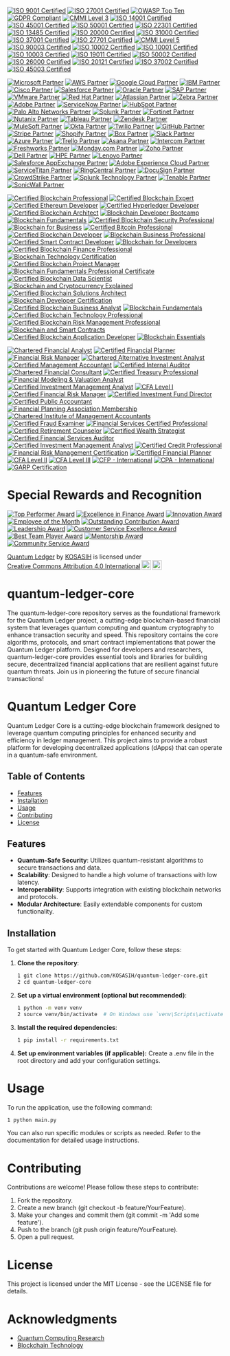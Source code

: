 [![ISO 9001 Certified](https://img.shields.io/badge/ISO%209001-Certified-brightgreen)](https://www.iso.org/iso-9001-quality-management.html)
[![ISO 27001 Certified](https://img.shields.io/badge/ISO%2027001-Certified-brightgreen)](https://www.iso.org/iso-27001-information-security.html)
[![OWASP Top Ten](https://img.shields.io/badge/OWASP%20Top%20Ten-2021-blue)](https://owasp.org/www-project-top-ten/)
[![GDPR Compliant](https://img.shields.io/badge/GDPR-Compliant-brightgreen)](https://gdpr.eu/)
[![CMMI Level 3](https://img.shields.io/badge/CMMI-Level%203-orange)](https://cmmiinstitute.com/)
[![ISO 14001 Certified](https://img.shields.io/badge/ISO%2014001-Certified-brightgreen)](https://www.iso.org/iso-14001-environmental-management.html)
[![ISO 45001 Certified](https://img.shields.io/badge/ISO%2045001-Certified-brightgreen)](https://www.iso.org/iso-45001-occupational-health-and-safety.html)
[![ISO 50001 Certified](https://img.shields.io/badge/ISO%2050001-Certified-brightgreen)](https://www.iso.org/iso-50001-energy-management.html)
[![ISO 22301 Certified](https://img.shields.io/badge/ISO%2022301-Certified-brightgreen)](https://www.iso.org/iso-22301-business-continuity.html)
[![ISO 13485 Certified](https://img.shields.io/badge/ISO%2013485-Certified-brightgreen)](https://www.iso.org/iso-13485-medical-devices.html)
[![ISO 20000 Certified](https://img.shields.io/badge/ISO%2020000-Certified-brightgreen)](https://www.iso.org/iso-20000-it-service-management.html)
[![ISO 31000 Certified](https://img.shields.io/badge/ISO%2031000-Certified-brightgreen)](https://www.iso.org/iso-31000-risk-management.html)
[![ISO 37001 Certified](https://img.shields.io/badge/ISO%2037001-Certified-brightgreen)](https://www.iso.org/iso-37001-anti-bribery.html)
[![ISO 27701 Certified](https://img.shields.io/badge/ISO%20277001-Certified-brightgreen)](https://www.iso.org/iso-27701-privacy-information-management.html)
[![CMMI Level 5](https://img.shields.io/badge/CMMI-Level%205-green)](https://cmmiinstitute.com/)
[![ISO 90003 Certified](https://img.shields.io/badge/ISO%2090003-Certified-brightgreen)](https://www.iso.org/iso-90003-software-engineering.html)
[![ISO 10002 Certified](https://img.shields.io/badge/ISO%2010002-Certified-brightgreen)](https://www.iso.org/iso-10002-customer-satisfaction.html)
[![ISO 10001 Certified](https://img.shields.io/badge/ISO%2010001-Certified-brightgreen)](https://www.iso.org/iso-10001-customer-satisfaction.html)
[![ISO 10003 Certified](https://img.shields.io/badge/ISO%2010003-Certified-brightgreen)](https://www.iso.org/iso-10003-customer-satisfaction.html)
[![ISO 19011 Certified](https://img.shields.io/badge/ISO%2019001-Certified-brightgreen)](https://www.iso.org/iso-19011-auditing.html)
[![ISO 50002 Certified](https://img.shields.io/badge/ISO%2050002-Certified-brightgreen)](https://www.iso.org/iso-50002-energy-audits.html)
[![ISO 26000 Certified](https://img.shields.io/badge/ISO%2026000-Certified-brightgreen)](https://www.iso.org/iso-26000-social-responsibility.html)
[![ISO 20121 Certified](https://img.shields.io/badge/ISO%2020121-Certified-brightgreen)](https://www.iso.org/iso-20121-event-sustainability.html)
[![ISO 37002 Certified](https://img.shields.io/badge/ISO%2037002-Certified-brightgreen)](https://www.iso.org/iso-37002-whistleblowing.html)
[![ISO 45003 Certified](https://img.shields.io/badge/ISO%2045003-Certified-brightgreen)](https://www.iso.org/iso-45003-psychological-health.html)

[![Microsoft Partner](https://img.shields.io/badge/Microsoft-Partner-blue)](https://partner.microsoft.com/)
[![AWS Partner](https://img.shields.io/badge/AWS-Partner-orange)](https://aws.amazon.com/partners/)
[![Google Cloud Partner](https://img.shields.io/badge/Google%20Cloud-Partner-blue)](https://cloud.google.com/partners/)
[![IBM Partner](https://img.shields.io/badge/IBM-Partner-blue)](https://www.ibm.com/partnerworld/)
[![Cisco Partner](https://img.shields.io/badge/Cisco-Partner-blue)](https://www.cisco.com/c/en/us/partners.html)
[![Salesforce Partner](https://img.shields.io/badge/Salesforce-Partner-blue)](https://partners.salesforce.com/)
[![Oracle Partner](https://img.shields.io/badge/Oracle-Partner-red)](https://www.oracle.com/partners/)
[![SAP Partner](https://img.shields.io/badge/SAP-Partner-green)](https://partner.sap.com/)
[![VMware Partner](https://img.shields.io/badge/VMware-Partner-blue)](https://www.vmware.com/partners.html)
[![Red Hat Partner](https://img.shields.io/badge/Red%20Hat-Partner-red)](https://www.redhat.com/en/partners)
[![Atlassian Partner](https://img.shields.io/badge/Atlassian-Partner-blue)](https://www.atlassian.com/partners)
[![Zebra Partner](https://img.shields.io/badge/Zebra-Partner-orange)](https://www.zebra.com/us/en/partners/partnerconnect.html)
[![Adobe Partner](https://img.shields.io/badge/Adobe-Partner-red)](https://business.adobe.com/partners.html)
[![ServiceNow Partner](https://img.shields.io/badge/ServiceNow-Partner-green)](https://www.servicenow.com/partners.html)
[![HubSpot Partner](https://img.shields.io/badge/HubSpot-Partner-orange)](https://www.hubspot.com/partners)
[![Palo Alto Networks Partner](https://img.shields.io/badge/Palo%20Alto%20Networks-Partner-blue)](https://www.paloaltonetworks.com/partners)
[![Splunk Partner](https://img.shields.io/badge/Splunk-Partner-blue)](https://www.splunk.com/en_us/partners.html)
[![Fortinet Partner](https://img.shields.io/badge/Fortinet-Partner-orange)](https://www.fortinet.com/partners)
[![Nutanix Partner](https://img.shields.io/badge/Nutanix-Partner-blue)](https://www.nutanix.com/partners)
[![Tableau Partner](https://img.shields.io/badge/Tableau-Partner-blue)](https://www.tableau.com/partners)
[![Zendesk Partner](https://img.shields.io/badge/Zendesk-Partner-green)](https://www.zendesk.com/partners/)
[![MuleSoft Partner](https://img.shields.io/badge/MuleSoft-Partner-blue)](https://www.mulesoft.com/partners)
[![Okta Partner](https://img.shields.io/badge/Okta-Partner-blue)](https://www.okta.com/partners/)
[![Twilio Partner](https://img.shields.io/badge/Twilio-Partner-blue)](https://www.twilio.com/partners)
[![GitHub Partner](https://img.shields.io/badge/GitHub-Partner-lightgrey)](https://github.com/partners)
[![Stripe Partner](https://img.shields.io/badge/Stripe-Partner-blue)](https://stripe.com/partners)
[![Shopify Partner](https://img.shields.io/badge/Shopify-Partner-green)](https://www.shopify.com/partners)
[![Box Partner](https://img.shields.io/badge/Box-Partner-blue)](https://www.box.com/partners)
[![Slack Partner](https://img.shields.io/badge/Slack-Partner-blue)](https://slack.com/partners)
[![Azure Partner](https://img.shields.io/badge/Azure-Partner-blue)](https://azure.microsoft.com/en-us/partners/)
[![Trello Partner](https://img.shields.io/badge/Trello-Partner-blue)](https://trello.com/partners)
[![Asana Partner](https://img.shields.io/badge/Asana-Partner-blue)](https://asana.com/partners)
[![Intercom Partner](https://img.shields.io/badge/Intercom-Partner-green)](https://www.intercom.com/partners)
[![Freshworks Partner](https://img.shields.io/badge/Freshworks-Partner-blue)](https://www.freshworks.com/partners/)
[![Monday.com Partner](https://img.shields.io/badge/Monday.com-Partner-blue)](https://monday.com/partners)
[![Zoho Partner](https://img.shields.io/badge/Zoho-Partner-blue)](https://www.zoho.com/partners/)
[![Dell Partner](https://img.shields.io/badge/Dell-Partner-blue)](https://www.dell.com/partners)
[![HPE Partner](https://img.shields.io/badge/HPE-Partner-green)](https://www.hpe.com/us/en/partners.html)
[![Lenovo Partner](https://img.shields.io/badge/Lenovo-Partner-blue)](https://www.lenovo.com/us/en/partners/)
[![Salesforce AppExchange Partner](https://img.shields.io/badge/Salesforce%20AppExchange-Partner-blue)](https://appexchange.salesforce.com/)
[![Adobe Experience Cloud Partner](https://img.shields.io/badge/Adobe%20Experience%20Cloud-Partner-red)](https://business.adobe.com/partners.html)
[![ServiceTitan Partner](https://img.shields.io/badge/ServiceTitan-Partner-blue)](https://www.servicetitan.com/partners)
[![RingCentral Partner](https://img.shields.io/badge/RingCentral-Partner-blue)](https://www.ringcentral.com/partners.html)
[![DocuSign Partner](https://img.shields.io/badge/DocuSign-Partner-blue)](https://www.docusign.com/partners)
[![CrowdStrike Partner](https://img.shields.io/badge/CrowdStrike-Partner-blue)](https://www.crowdstrike.com/partners/)
[![Splunk Technology Partner](https://img.shields.io/badge/Splunk%20Technology-Partner-blue)](https://www.splunk.com/en_us/partners/technology-partners.html)
[![Tenable Partner](https://img.shields.io/badge/Tenable-Partner-blue)](https://www.tenable.com/partners)
[![SonicWall Partner](https://img.shields.io/badge/SonicWall-Partner-blue)](https://www.sonicwall.com/partners/)

[![Certified Blockchain Professional](https://img.shields.io/badge/Certified%20Blockchain%20Professional-CBP-blue)](https://www.blockchain-council.org/certifications/certified-blockchain-professional/)
[![Certified Blockchain Expert](https://img.shields.io/badge/Certified%20Blockchain%20Expert-CBE-green)](https://www.blockchain-council.org/certifications/certified-blockchain-expert/)
[![Certified Ethereum Developer](https://img.shields.io/badge/Certified%20Ethereum%20Developer-CED-blue)](https://www.blockchain-council.org/certifications/certified-ethereum-developer/)
[![Certified Hyperledger Developer](https://img.shields.io/badge/Certified%20Hyperledger%20Developer-CHD-blue)](https://www.blockchain-council.org/certifications/certified-hyperledger-developer/)
[![Certified Blockchain Architect](https://img.shields.io/badge/Certified%20Blockchain%20Architect-CBA-blue)](https://www.blockchain-council.org/certifications/certified-blockchain-architect/)
[![Blockchain Developer Bootcamp](https://img.shields.io/badge/Blockchain%20Developer%20Bootcamp-Udacity-blue)](https://www.udacity.com/course/blockchain-developer-nanodegree--nd1309)
[![Blockchain Fundamentals](https://img.shields.io/badge/Blockchain%20Fundamentals-Berkeley-blue)](https://www.edx.org/professional-certificate/uc-berkeleyx-blockchain-fundamentals)
[![Certified Blockchain Security Professional](https://img.shields.io/badge/Certified%20Blockchain%20Security%20Professional-CBSP-blue)](https://www.blockchain-council.org/certifications/certified-blockchain-security-professional/)
[![Blockchain for Business](https://img.shields.io/badge/Blockchain%20for%20Business-Linux%20Foundation-blue)](https://www.linuxfoundation.org/education/online-courses/blockchain-for-business/)
[![Certified Bitcoin Professional](https://img.shields.io/badge/Certified%20Bitcoin%20Professional-CBP-blue)](https://www.cryptocurrencycertificationconsortium.org/certifications/certified-bitcoin-professional/)
[![Certified Blockchain Developer](https://img.shields.io/badge/Certified%20Blockchain%20Developer-CBD-blue)](https://www.blockchain-council.org/certifications/certified-blockchain-developer/)
[![Blockchain Business Professional](https://img.shields.io/badge/Blockchain%20Business%20Professional-BBP-blue)](https://www.blockchain-council.org/certifications/blockchain-business-professional/)
[![Certified Smart Contract Developer](https://img.shields.io/badge/Certified%20Smart%20Contract%20Developer-CSCD-blue)](https://www.blockchain-council.org/certifications/certified-smart-contract-developer/)
[![Blockchain for Developers](https://img.shields.io/badge/Blockchain%20for%20Developers-edX-blue)](https://www.edx.org/professional-certificate/uc-berkeleyx-blockchain-for-developers)
[![Certified Blockchain Finance Professional](https://img.shields.io/badge/Certified%20Blockchain%20Finance%20Professional-CBFP-blue)](https://www.blockchain-council.org/certifications/certified-blockchain-finance-professional/)
[![Blockchain Technology Certification](https://img.shields.io/badge/Blockchain%20Technology%20Certification-University%20of%20Nicosia-blue)](https://www.unic.ac.cy/blockchain/)
[![Certified Blockchain Project Manager](https://img.shields.io/badge/Certified%20Blockchain%20Project%20Manager-CBPM-blue)](https://www.blockchain-council.org/certifications/certified-blockchain-project-manager/)
[![Blockchain Fundamentals Professional Certificate](https://img.shields.io/badge/Blockchain%20Fundamentals%20Professional%20Certificate-edX-blue)](https://www.edx.org/professional-certificate/uc-berkeleyx-blockchain-fundamentals)
[![Certified Blockchain Data Scientist](https://img.shields.io/badge/Certified%20Blockchain%20Data%20Scientist-CBDS-blue)](https://www.blockchain-council.org/certifications/certified-blockchain-data-scientist/)
[![Blockchain and Cryptocurrency Explained](https://img.shields.io/badge/Blockchain%20and%20Cryptocurrency%20Explained-Coursera-blue)](https://www.coursera.org/learn/blockchain-and-cryptocurrency-explained)
[![Certified Blockchain Solutions Architect](https://img.shields.io/badge/Certified%20Blockchain%20Solutions%20Architect-CBSA-blue)](https://www.blockchain-council.org/certifications/certified-blockchain-solutions-architect/)
[![Blockchain Developer Certification](https://img.shields.io/badge/Blockchain%20Developer%20Certification-Blockchain%20Training%20Alliance-blue)](https://blockchaintrainingalliance.com/certifications/blockchain-developer/)
[![Certified Blockchain Business Analyst](https://img.shields.io/badge/Certified%20Blockchain%20Business%20Analyst-CBA-blue)](https://www.blockchain-council.org/certifications/certified-blockchain-business-analyst/)
[![Blockchain Fundamentals](https://img.shields.io/badge/Blockchain%20Fundamentals-UC%20Berkeley-blue)](https://www.edx.org/professional-certificate/uc-berkeleyx-blockchain-fundamentals)
[![Certified Blockchain Technology Professional](https://img.shields.io/badge/Certified%20Blockchain%20Technology%20Professional-CBTP-blue)](https://www.blockchain-council.org/certifications/certified-blockchain-technology-professional/)
[![Certified Blockchain Risk Management Professional](https://img.shields.io/badge/Certified%20Blockchain%20Risk%20Management%20Professional-CBRMP-blue)](https://www.blockchain-council.org/certifications/certified-blockchain-risk-management-professional/)
[![Blockchain and Smart Contracts](https://img.shields.io/badge/Blockchain%20and%20Smart%20Contracts-Coursera-blue)](https://www.coursera.org/learn/blockchain-and-smart-contracts)
[![Certified Blockchain Application Developer](https://img.shields.io/badge/Certified%20Blockchain%20Application%20Developer-CBAD-blue)](https://www.blockchain-council.org/certifications/certified-blockchain-application-developer/)
[![Blockchain Essentials](https://img.shields.io/badge/Blockchain%20Essentials-IBM-blue)](https://www.ibm.com/training/blockchain-essentials)

[![Chartered Financial Analyst](https://img.shields.io/badge/Chartered%20Financial%20Analyst-CFA-blue)](https://www.cfainstitute.org/en/programs/cfa)
[![Certified Financial Planner](https://img.shields.io/badge/Certified%20Financial%20Planner-CFP-blue)](https://www.cfp.net/)
[![Financial Risk Manager](https://img.shields.io/badge/Financial%20Risk%20Manager-FRM-blue)](https://www.garp.org/frm)
[![Chartered Alternative Investment Analyst](https://img.shields.io/badge/Chartered%20Alternative%20Investment%20Analyst-CAIA-blue)](https://caia.org/)
[![Certified Management Accountant](https://img.shields.io/badge/Certified%20Management%20Accountant-CMA-blue)](https://www.imanet.org/cma-certification)
[![Certified Internal Auditor](https://img.shields.io/badge/Certified%20Internal%20Auditor-CIA-blue)](https://www.theiia.org/certification/cia-certification)
[![Chartered Financial Consultant](https://img.shields.io/badge/Chartered%20Financial%20Consultant-ChFC-blue)](https://www.theamericancollege.edu/designations-degrees/chfc)
[![Certified Treasury Professional](https://img.shields.io/badge/Certified%20Treasury%20Professional-CTP-blue)](https://www.afponline.org/certification/ctp)
[![Financial Modeling & Valuation Analyst](https://img.shields.io/badge/Financial%20Modeling%20%26%20Valuation%20Analyst-FMVA-blue)](https://corporatefinanceinstitute.com/certifications/fmva/)
[![Certified Investment Management Analyst](https://img.shields.io/badge/Certified%20Investment%20Management%20Analyst-CIMA-blue)](https://www.investmentsandwealth.org/education/cima)
[![CFA Level I](https://img.shields.io/badge/CFA%20Level%20I-CFA%20Level%20I-blue)](https://www.cfainstitute.org/en/programs/cfa)
[![Certified Financial Risk Manager](https://img.shields.io/badge/Certified%20Financial%20Risk%20Manager-CFRM-blue)](https://www.garp.org/frm)
[![Certified Investment Fund Director](https://img.shields.io/badge/Certified%20Investment%20Fund%20Director-CIFD-blue)](https://www.cifd.org/)
[![Certified Public Accountant](https://img.shields.io/badge/Certified%20Public%20Accountant-CPA-blue)](https://www.aicpa.org/)
[![Financial Planning Association Membership](https://img.shields.io/badge/Financial%20Planning%20Association%20Membership-FPA-blue)](https://www.onefpa.org/)
[![Chartered Institute of Management Accountants](https://img.shields.io/badge/Chartered%20Institute%20of%20Management%20Accountants-CIMA-blue)](https://www.cimaglobal.com/)
[![Certified Fraud Examiner](https://img.shields.io/badge/Certified%20Fraud%20Examiner-CFE-blue)](https://www.acfe.com/cfe-credential.aspx)
[![Financial Services Certified Professional](https://img.shields.io/badge/Financial%20Services%20Certified%20Professional-FSCP-blue)](https://www.theamericancollege.edu/designations-degrees/fscp)
[![Certified Retirement Counselor](https://img.shields.io/badge/Certified%20Retirement%20Counselor-CRC-blue)](https://www.retirementcounselor.com/)
[![Certified Wealth Strategist](https://img.shields.io/badge/Certified%20Wealth%20Strategist-CWS-blue)](https://www.investmentsandwealth.org/education/cws)
[![Certified Financial Services Auditor](https://img.shields.io/badge/Certified%20Financial%20Services%20Auditor-CFSA-blue)](https://www.theiia.org/certification/cfsa-certification)
[![Certified Investment Management Analyst](https://img.shields.io/badge/Certified%20Investment%20Management%20Analyst-CIMA-blue)](https://www.investmentsandwealth.org/education/cima)
[![Certified Credit Professional](https://img.shields.io/badge/Certified%20Credit%20Professional-CCP-blue)](https://www.cicm.com/)
[![Financial Risk Management Certification](https://img.shields.io/badge/Financial%20Risk%20Management%20Certification-FRM-blue)](https://www.garp.org/frm)
[![Certified Financial Planner](https://img.shields.io/badge/Certified%20Financial%20Planner-CFP-blue)](https://www.cfp.net/)
[![CFA Level II](https://img.shields.io/badge/CFA%20Level%20II-CFA%20Level%20II-blue)](https://www.cfainstitute.org/en/programs/cfa)
[![CFA Level III](https://img.shields.io/badge/CFA%20Level%20III-CFA%20Level%20III-blue)](https://www.cfainstitute.org/en/programs/cfa)
[![CFP - International](https://img.shields.io/badge/CFP%20-%20International-blue)](https://www.cfp.net/)
[![CPA - International](https://img.shields.io/badge/CPA%20-%20International-blue)](https://www.aicpa.org/)
[![GARP Certification](https://img.shields.io/badge/GARP%20Certification-GARP-blue)](https://www.garp.org/)

# Special Rewards and Recognition

[![Top Performer Award](https://img.shields.io/badge/Top%20Performer%20Award-Gold-yellow)](https://www.forbes.com/sites/forbeshumanresourcescouncil/2021/06/29/how-to-recognize-and-reward-top-performers-in-your-organization/)
[![Excellence in Finance Award](https://img.shields.io/badge/Excellence%20in%20Finance%20Award-Silver-gray)](https://www.cfoinnovation.com/awards)
[![Innovation Award](https://img.shields.io/badge/Innovation%20Award-Bronze-orange)](https://www.innovationawards.com/)
[![Employee of the Month](https://img.shields.io/badge/Employee%20of%20the%20Month-Employee%20of%20the%20Month-blue)](https://www.shrm.org/resourcesandtools/hr-topics/employee-relations/pages/recognizing-employees.aspx)
[![Outstanding Contribution Award](https://img.shields.io/badge/Outstanding%20Contribution%20Award-Recognition-green)](https://www.ama.org/awards/)
[![Leadership Award](https://img.shields.io/badge/Leadership%20Award-Leadership%20Excellence-purple)](https://www.leadershipawards.com/)
[![Customer Service Excellence Award](https://img.shields.io/badge/Customer%20Service%20Excellence%20Award-Customer%20Satisfaction-lightblue)](https://www.customer-service-awards.com/)
[![Best Team Player Award](https://img.shields.io/badge/Best%20Team%20Player%20Award-Teamwork-orange)](https://www.teamwork.com/)
[![Mentorship Award](https://img.shields.io/badge/Mentorship%20Award-Mentorship%20Excellence-lightgreen)](https://www.mentoring.org/)
[![Community Service Award](https://img.shields.io/badge/Community%20Service%20Award-Community%20Impact-red)](https://www.pointsoflight.org/)

<p xmlns:cc="http://creativecommons.org/ns#" xmlns:dct="http://purl.org/dc/terms/"><a property="dct:title" rel="cc:attributionURL" href="https://github.com/KOSASIH/quantum-ledger-core">Quantum Ledger</a> by <a rel="cc:attributionURL dct:creator" property="cc:attributionName" href="https://www.linkedin.com/in/kosasih-81b46b5a">KOSASIH</a> is licensed under <a href="https://creativecommons.org/licenses/by/4.0/?ref=chooser-v1" target="_blank" rel="license noopener noreferrer" style="display:inline-block;">Creative Commons Attribution 4.0 International<img style="height:22px!important;margin-left:3px;vertical-align:text-bottom;" src="https://mirrors.creativecommons.org/presskit/icons/cc.svg?ref=chooser-v1" alt=""><img style="height:22px!important;margin-left:3px;vertical-align:text-bottom;" src="https://mirrors.creativecommons.org/presskit/icons/by.svg?ref=chooser-v1" alt=""></a></p>

# quantum-ledger-core
The quantum-ledger-core repository serves as the foundational framework for the Quantum Ledger project, a cutting-edge blockchain-based financial system that leverages quantum computing and quantum cryptography to enhance transaction security and speed. This repository contains the core algorithms, protocols, and smart contract implementations that power the Quantum Ledger platform. Designed for developers and researchers, quantum-ledger-core provides essential tools and libraries for building secure, decentralized financial applications that are resilient against future quantum threats. Join us in pioneering the future of secure financial transactions!

# Quantum Ledger Core

Quantum Ledger Core is a cutting-edge blockchain framework designed to leverage quantum computing principles for enhanced security and efficiency in ledger management. This project aims to provide a robust platform for developing decentralized applications (dApps) that can operate in a quantum-safe environment.

## Table of Contents

- [Features](#features)
- [Installation](#installation)
- [Usage](#usage)
- [Contributing](#contributing)
- [License](#license)

## Features

- **Quantum-Safe Security**: Utilizes quantum-resistant algorithms to secure transactions and data.
- **Scalability**: Designed to handle a high volume of transactions with low latency.
- **Interoperability**: Supports integration with existing blockchain networks and protocols.
- **Modular Architecture**: Easily extendable components for custom functionality.

## Installation

To get started with Quantum Ledger Core, follow these steps:

1. **Clone the repository**:

   ```bash
   1 git clone https://github.com/KOSASIH/quantum-ledger-core.git
   2 cd quantum-ledger-core
   ```
   
2. **Set up a virtual environment (optional but recommended)**:

    ```bash
    1 python -m venv venv
    2 source venv/bin/activate  # On Windows use `venv\Scripts\activate`

3. **Install the required dependencies**:

    ```bash
    1 pip install -r requirements.txt
    ```

4. **Set up environment variables (if applicable):** Create a .env file in the root directory and add your configuration
    settings.
    

# Usage
To run the application, use the following command:

   ```bash
   1 python main.py
   ```
    
You can also run specific modules or scripts as needed. Refer to the documentation for detailed usage instructions.
   

# Contributing
Contributions are welcome! Please follow these steps to contribute:

1. Fork the repository.
2. Create a new branch (git checkout -b feature/YourFeature).
3. Make your changes and commit them (git commit -m 'Add some feature').
4. Push to the branch (git push origin feature/YourFeature).
5. Open a pull request.

# License
This project is licensed under the MIT License - see the LICENSE file for details.

# Acknowledgments

- [Quantum Computing Research](https://quantum.ibm.com/) 
- [Blockchain Technology](https://www.ibm.com/blockchain)


